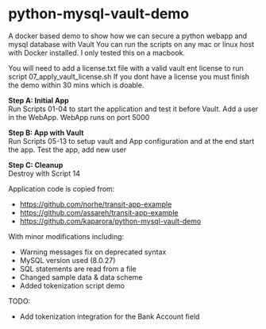 # python-mysql-vault-demo
A docker based demo to show how we can secure a python webapp and mysql database with Vault
You can run the scripts on any mac or linux host with Docker installed.
I only tested this on a macbook. 

You will need to add a license.txt file with a valid vault ent license to run script 07_apply_vault_license.sh
If you dont have a license you must finish the demo within 30 mins which is doable.
  
**Step A: Initial App**  
Run Scripts 01-04 to start the application and test it before Vault.
Add a user in the WebApp.
WebApp runs on port 5000
  
**Step B: App with Vault**  
Run Scripts 05-13 to setup vault and App configuration and at the end start the app.
Test the app, add new user
  
**Step C: Cleanup**   
Destroy with Script 14

Application code is copied from: 
 - https://github.com/norhe/transit-app-example 
 - https://github.com/assareh/transit-app-example
 - https://github.com/kaparora/python-mysql-vault-demo

With minor modifications including:
 - Warning messages fix on deprecated syntax
 - MySQL version used (8.0.27)
 - SQL statements are read from a file
 - Changed sample data & data scheme
 - Added tokenization script demo

TODO:
 - Add tokenization integration for the Bank Account field

